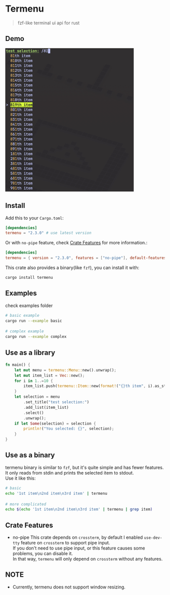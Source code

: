 # Termenu

> fzf-like terminal ui api for rust

## Demo

![demo](https://github.com/sshelll/assets/blob/master/termenu/termenu.jpg?raw=true)

## Install

Add this to your `Cargo.toml`:

```toml
[dependencies]
termenu = "2.3.0" # use latest version
```

Or with `no-pipe` feature, check [Crate Features](#crate-features) for more information.:

```toml
[dependencies]
termenu = { version = "2.3.0", features = ["no-pipe"], default-features = false }
```

This crate also provides a binary(like `fzf`), you can install it with:

```bash
cargo install termenu
```

## Examples

check examples folder

```bash
# basic example
cargo run --example basic

# complex example
cargo run --example complex
```

## Use as a library

```rust
fn main() {
    let mut menu = termenu::Menu::new().unwrap();
    let mut item_list = Vec::new();
    for i in 1..=10 {
        item_list.push(termenu::Item::new(format!("{}th item", i).as_str(), i));
    }
    let selection = menu
        .set_title("test selection:")
        .add_list(item_list)
        .select()
        .unwrap();
    if let Some(selection) = selection {
        println!("You selected: {}", selection);
    }
}
```

## Use as a binary

termenu binary is similar to `fzf`, but it's quite simple and has fewer features.  
It only reads from stdin and prints the selected item to stdout.  
Use it like this:

```bash
# basic
echo '1st item\n2nd item\n3rd item' | termenu

# more complicated
echo $(echo '1st item\n2nd item\n3rd item' | termenu | grep item)
```

## Crate Features

- no-pipe
  This crate depends on `crossterm`, by default I enabled `use-dev-tty` feature on `crossterm` to support pipe input.  
  If you don't need to use pipe input, or this feature causes some problems, you can disable it.  
  In that way, `termenu` will only depend on `crossterm` without any features.

## NOTE

- Currently, termenu does not support window resizing.
